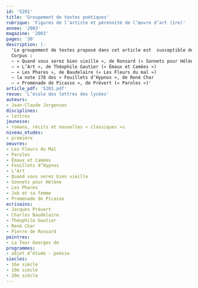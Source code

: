 ```yaml
---
id: '5201'
title: 'Groupement de textes poétiques'
rubrique: 'Figures de l’artiste et pérennité de l’œuvre d’art (1re)'
annee: '2003'
magazine: '2003'
pages: '30'
description: |-
  'Le groupement de textes proposé dans cet article est  susceptible de faire accéder à la réflexivité du langage poétique, à sa diversité, à ses ressources, à ses fonctions, de faire saisir aux élèves la spécificité du travail poétique sur le langage, de leur faire comprendre aussi l’importance de la contextualisation historique. Une telle mise en perspective est propre à faire ressortir des relations d’intertextualité et d’hypertextualité. Il permet de s’interroger sur les notions de postérité et de réception. Comment l’œuvre poétique envisage-t-elle sa propre pérennité ? Depuis quelle postérité peut-on parler d’elle ? La pérennité d’une œuvre est assurée par des lectures successives au fil des siècles, lectures qui peuvent échapper aux prévisions de l’artiste et du poète en ce qu’elles dépassent les circonstances particulières de leur création.
  Corpus :
  – « Quand vous serez bien vieille », de Ronsard (« Sonnets pour Hélène »)
  – « L’Art », de Théophile Gautier (« Émaux et Camées »)
  – « Les Phares », de Baudelaire (« Les Fleurs du mal »)
  – la note 178 des « Feuillets d’Hypnos », de René Char
  – « Promenade de Picasso », de Prévert (« Paroles »)'
article_pdf: '5201.pdf'
revue: 'L’école des lettres des lycées'
auteurs:
- Jean-Claude Jorgensen
disciplines:
- lettres
jeunesse:
- romans, récits et nouvelles « classiques »s
niveau_etudes:
- première
oeuvres:
- Les Fleurs du Mal
- Paroles
- Émaux et Camées
- Feuillets d’Hypnos
- L’Art
- Quand vous serez bien vieille
- Sonnets pour Hélène
- Les Phares
- Job et sa femme
- Promenade de Picasso
ecrivains:
- Jacques Prévert
- Charles Baudelaire
- Théophile Gautier
- René Char
- Pierre de Ronsard
peintres:
- La Tour Georges de
programmes:
- objet d’étude - poésie
siecles:
- 16e siècle
- 19e siècle
- 20e siècle
---
```

